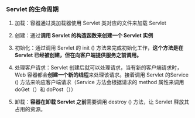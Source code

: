 ### Servlet 的生命周期

1. 加载：容器通过类加载器使用 Servlet 类对应的文件来加载 Servlet

2. 创建：通过**调用 Servlet 的构造函数来创建一个 Servlet 实例**

3. 初始化：通过调用 Servlet 的 init () 方法来完成初始化工作，**这个方法是在 Servlet 已经被创建，但在向客户端提供服务之前调用。**

4. 处理客户请求：Servlet 创建后就可以处理请求，当有新的客户端请求时，Web 容器都会**创建一个新的线程**来处理该请求。接着调用 Servlet 的Service () 方法来响应客户端请求（Service 方法会根据请求的 method 属性来调用 doGet（）和 doPost（））

5. 卸载：**容器在卸载 Servlet 之前**需要调用 destroy () 方法，让 Servlet 释放其占用的资源。

